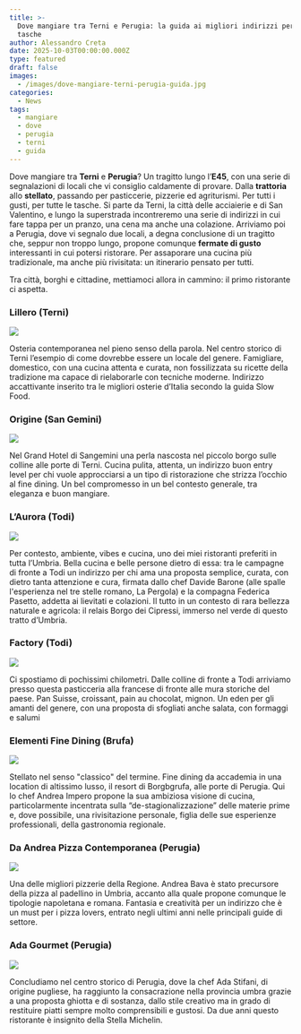 ```yaml
---
title: >-
  Dove mangiare tra Terni e Perugia: la guida ai migliori indirizzi per tutte le
  tasche
author: Alessandro Creta
date: 2025-10-03T00:00:00.000Z
type: featured
draft: false
images:
  - /images/dove-mangiare-terni-perugia-guida.jpg
categories:
  - News
tags:
  - mangiare
  - dove
  - perugia
  - terni
  - guida
---
```


Dove mangiare tra **Terni** e **Perugia**? Un tragitto lungo l’**E45**, con una serie di segnalazioni di locali che vi consiglio caldamente di provare. Dalla **trattoria** allo **stellato**, passando per pasticcerie, pizzerie ed agriturismi. Per tutti i gusti, per tutte le tasche. Si parte da Terni, la città delle acciaierie e di San Valentino, e lungo la superstrada incontreremo una serie di indirizzi in cui fare tappa per un pranzo, una cena ma anche una colazione. Arriviamo poi a Perugia, dove vi segnalo due locali, a degna conclusione di un tragitto che, seppur non troppo lungo, propone comunque **fermate di gusto** interessanti in cui potersi ristorare. Per assaporare una cucina più tradizionale, ma anche più rivisitata: un itinerario pensato per tutti.

Tra città, borghi e cittadine, mettiamoci allora in cammino: il primo ristorante ci aspetta.

### Lillero (Terni)

![](/images/antipasti-lillero-terni-menu.jpg)

Osteria contemporanea nel pieno senso della parola. Nel centro storico di Terni l’esempio di come dovrebbe essere un locale del genere. Famigliare, domestico, con una cucina attenta e curata, non fossilizzata su ricette della tradizione ma capace di rielaborarle con tecniche moderne. Indirizzo accattivante inserito tra le migliori osterie d’Italia secondo la guida Slow Food.

### Origine (San Gemini)

![](/images/origine-ristorante-dove-mangiare-terni.jpg)

Nel Grand Hotel di Sangemini una perla nascosta nel piccolo borgo sulle colline alle porte di Terni. Cucina pulita, attenta, un indirizzo buon entry level per chi vuole approcciarsi a un tipo di ristorazione che strizza l’occhio al fine dining. Un bel compromesso in un bel contesto generale, tra eleganza e buon mangiare.

### L’Aurora (Todi)

![](/images/aurora-borgo-cipressi-agnello-tartufo-todi-alessandro-creta.webp)

Per contesto, ambiente, vibes e cucina, uno dei miei ristoranti preferiti in tutta l’Umbria. Bella cucina e belle persone dietro di essa: tra le campagne di fronte a Todi un indirizzo per chi ama una proposta semplice, curata, con dietro tanta attenzione e cura, firmata dallo chef Davide Barone (alle spalle l'esperienza nel tre stelle romano, La Pergola) e la compagna Federica Pasetto, addetta ai lievitati e colazioni. Il tutto in un contesto di rara bellezza naturale e agricola: il relais Borgo dei Cipressi, immerso nel verde di questo tratto d’Umbria.

### Factory (Todi)

![](/images/factory-todi-caffetteria-dolci.jpg)

Ci spostiamo di pochissimi chilometri. Dalle colline di fronte a Todi arriviamo presso questa pasticceria alla francese di fronte alle mura storiche del paese. Pan Suisse, croissant, pain au chocolat, mignon. Un eden per gli amanti del genere, con una proposta di sfogliati anche salata, con formaggi e salumi

### Elementi Fine Dining (Brufa)

![](/images/elementi-riapertura-piatti-borgobrufa.jpg)

Stellato nel senso "classico" del termine. Fine dining da accademia in una location di altissimo lusso, il resort di Borgbgrufa, alle porte di Perugia. Qui lo chef Andrea Impero propone la sua ambiziosa visione di cucina, particolarmente incentrata sulla “de-stagionalizzazione” delle materie prime e, dove possibile, una rivisitazione personale, figlia delle sue esperienze professionali, della gastronomia regionale.

### Da Andrea Pizza Contemporanea (Perugia)

![](/images/andrea-pizza-contemporanea-dove-mangiare-perugia.jpg)

Una delle migliori pizzerie della Regione. Andrea Bava è stato precursore della pizza al padellino in Umbria, accanto alla quale propone comunque le tipologie napoletana e romana. Fantasia e creatività per un indirizzo che è un must per i pizza lovers, entrato negli ultimi anni nelle principali guide di settore.

### Ada Gourmet (Perugia)

![](/images/ada-perugia-dove-mangiare-gourmet.jpg)

Concludiamo nel centro storico di Perugia, dove la chef Ada Stifani, di origine pugliese, ha raggiunto la consacrazione nella provincia umbra grazie a una proposta ghiotta e di sostanza, dallo stile creativo ma in grado di restituire piatti sempre molto comprensibili e gustosi. Da due anni questo ristorante è insignito della Stella Michelin.

